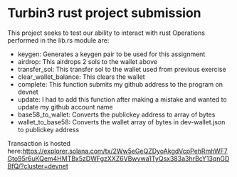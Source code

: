 # Turbin3 rust project submission
This project seeks to test our ability to interact with rust
Operations performed in the lib.rs module are:
- keygen: Generates a keygen pair to be used for this assignment
- airdrop: This airdrops 2 sols to the wallet above
- transfer_sol: This transfer sol to the wallet used from previous exercise
- clear_wallet_balance: This clears the wallet
- complete: This function submits my github address to the program on devnet
- update: I had to add this function after making a mistake and wanted to update my github account name
- base58_to_wallet: Converts the publickey address to array of bytes
- wallet_to_base58: Converts the wallet array of bytes in dev-wallet.json to publickey address

Transaction is hosted here:https://explorer.solana.com/tx/2Ww5eGeQZDyoAkgdVcpPehRmhWF7Gto95r6uKQem4HMTBx5zDWFgzXXZ6VBwvwa1TyQsx383a3hrBcY13qnGDBfQ/?cluster=devnet